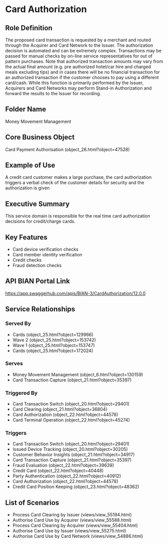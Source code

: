 # Card Authorization

## Role Definition
The proposed card transaction is requested by a merchant and routed through the Acquirer and Card Network to the Issuer. The authorization decision is automated and can be extremely complex. Transactions may be passed for manual checks by on-line service representatives for out of pattern purchases. Note that authorized transaction amounts may vary from the actual final amount (e.g. pre authorized hotel/car hire and charged meals excluding tips) and in cases there will be no financial transaction for an authorized transaction if the customer chooses to pay using a different card/cash. While this function is primarily performed by the Issuer, Acquirers and Card Networks may perform Stand-in Authorization and forward the results to the Issuer for recording.

## Folder Name
Money Movement Management

## Core Business Object
Card Payment Authorisation (object_26.html?object=47528)

## Example of Use
A credit card customer makes a large purchase, the card authorization triggers a verbal check of the customer details for security and the authorization is given

## Executive Summary
This service domain is responsible for the real time card authorization decisions for credit/charge cards.

## Key Features
- Card device verification checks
- Card member identity verification
- Credit checks
- Fraud detection checks

## API BIAN Portal Link
https://app.swaggerhub.com/apis/BIAN-3/CardAuthorization/12.0.0

## Service Relationships

### Served By
- Cards (object_25.html?object=129966)
- Wave 2 (object_25.html?object=153742)
- Wave 1 (object_25.html?object=153747)
- Cards (object_25.html?object=172024)

### Serves
- Money Movement Management (object_6.html?object=130159)
- Card Transaction Capture (object_21.html?object=35397)

### Triggered By
- Card Transaction Switch (object_20.html?object=29401)
- Card Clearing (object_21.html?object=36804)
- Card Authorization (object_22.html?object=44578)
- Card Terminal Operation (object_22.html?object=45274)

### Triggers
- Card Transaction Switch (object_20.html?object=29401)
- Issued Device Tracking (object_20.html?object=30205)
- Customer Behavior Insights (object_21.html?object=34917)
- Card Transaction Capture (object_21.html?object=35397)
- Fraud Evaluation (object_22.html?object=39639)
- Credit Card (object_22.html?object=40448)
- Party Authentication (object_22.html?object=40912)
- Card Authorization (object_22.html?object=44578)
- Credit Card Position Keeping (object_23.html?object=48362)

## List of Scenarios
- Process Card Clearing by Issuer (views/view_55194.html)
- Authorise Card Use by Acquirer (views/view_55588.html)
- Process Card Clearing by Acquirer (views/view_55404.html)
- Authorise Card Use by Issuer (views/view_55275.html)
- Authorise Card Use by Card Network (views/view_54886.html)